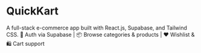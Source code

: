# QuickKart
A full-stack e-commerce app built with React.js, Supabase, and Tailwind CSS. 🔐 Auth via Supabase | 📦 Browse categories &amp; products | ❤️ Wishlist &amp; 🛍️ Cart support

